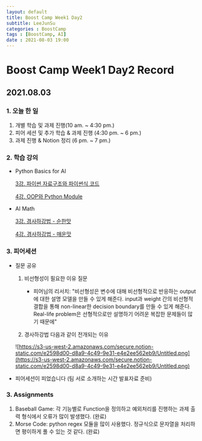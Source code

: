 ```yaml
---
layout: default
title: Boost Camp Week1 Day2
subtitle: LeeJunSu
categories : BoostCamp
tags : [BoostCamp, AI]
date : 2021-08-03 19:00
---
```

# Boost Camp Week1 Day2 Record
## 2021.08.03

### 1. 오늘 한 일

1. 개별 학습 및 과제 진행(10 am. ~ 4:30 pm.)
2. 피어 세션 및 추가 학습 & 과제 진행 (4:30 pm. ~ 6 pm.)
3. 과제 진행 & Notion 정리  (6 pm. ~ 7 pm.)

### 2. 학습 강의

- Python Basics for AI

    [3강. 파이썬 자료구조와 파이썬식 코드](https://www.notion.so/3-2cdf4b56f174494ab23aea88ad1357ea)

    [4강. OOP와 Python Module](https://www.notion.so/4-OOP-Python-Module-b195a4bac92645869afbe1463bc0843a)

- AI Math

    [3강. 경사하강법 - 순한맛](https://www.notion.so/3-9dd07d2cd64e4d4daad5069981ad33f3)

    [4강. 경사하강법 - 매운맛](https://www.notion.so/4-8d939b7e678b4028adc1ba685bdf7ed0)

### 3. 피어세션

- 질문 공유
    1. 비선형성이 필요한 이유 질문
        - 피어님의 리서치: 
        "비선형성은 변수에 대해 비선형적으로 반응하는 output에 대한 설명 모델을 만들 수 있게 해준다.
        input과 weight 간의 비선형적 결합을 통해 non-linear한 decision boundary를 만들 수 있게 해준다.
        Real-life problem은 선형적으로만 설명하기 어려운 복잡한 문제들이 많기 때문에"

    2. 경사하강법 다음과 같이 전개되는 이유

    ![https://s3-us-west-2.amazonaws.com/secure.notion-static.com/e2598d00-d8a9-4c49-9e31-e4e2ee562eb9/Untitled.png](https://s3-us-west-2.amazonaws.com/secure.notion-static.com/e2598d00-d8a9-4c49-9e31-e4e2ee562eb9/Untitled.png)

- 피어세션이 피었습니다 (팀 서로 소개하는 시간 발표자료 준비)

### 3. Assignments

1. Baseball Game: 각 기능별로 Function을 정의하고 예외처리를 진행하는 과제 출력 형식에서 오류가 많이 발생했다. (완료)
2. Morse Code: python regex 모듈을 많이 사용했다. 정규식으로 문자열을 처리하면 평이하게 풀 수 있는 것 같다. (완료)